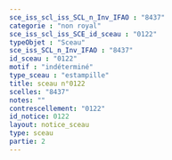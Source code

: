 ```yaml
---
sce_iss_scl_iss_SCL_n_Inv_IFAO : "8437"
categorie : "non royal"
sce_iss_scl_iss_SCE_id_sceau : "0122"
typeObjet : "Sceau"
sce_iss_SCL_n_Inv_IFAO : "8437"
id_sceau : "0122"
motif : "indéterminé"
type_sceau : "estampille"
title: sceau n°0122
scelles: "8437"
notes: ""
contrescellement: "0122"
id_notice: 0122
layout: notice_sceau
type: sceau
partie: 2
---
```

